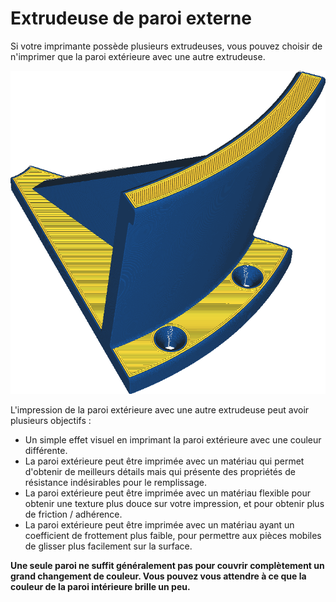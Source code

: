 Extrudeuse de paroi externe
===

Si votre imprimante possède plusieurs extrudeuses, vous pouvez choisir de n'imprimer que la paroi extérieure avec une autre extrudeuse.

![La paroi extérieure est imprimée en bleu, mais le reste en orange](../../../articles/images/wall_0_extruder_nr.png)

L'impression de la paroi extérieure avec une autre extrudeuse peut avoir plusieurs objectifs :
* Un simple effet visuel en imprimant la paroi extérieure avec une couleur différente.
* La paroi extérieure peut être imprimée avec un matériau qui permet d'obtenir de meilleurs détails mais qui présente des propriétés de résistance indésirables pour le remplissage.
* La paroi extérieure peut être imprimée avec un matériau flexible pour obtenir une texture plus douce sur votre impression, et pour obtenir plus de friction / adhérence.
* La paroi extérieure peut être imprimée avec un matériau ayant un coefficient de frottement plus faible, pour permettre aux pièces mobiles de glisser plus facilement sur la surface.

**Une seule paroi ne suffit généralement pas pour couvrir complètement un grand changement de couleur. Vous pouvez vous attendre à ce que la couleur de la paroi intérieure brille un peu.**
